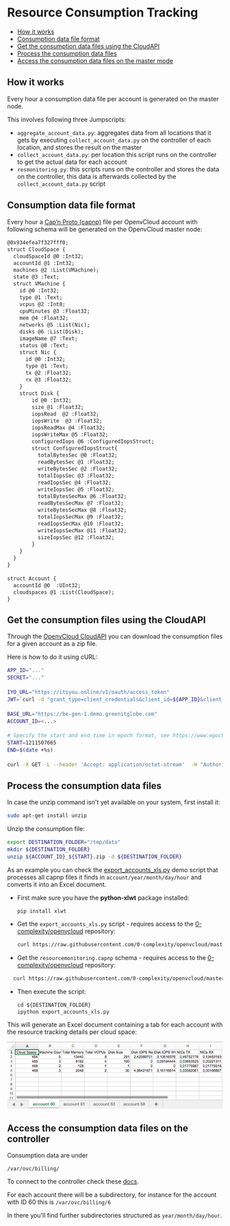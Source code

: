 # Resource Consumption Tracking

- [How it works](#jumpscripts)
- [Consumption data file format](#capnp)
- [Get the consumption data files using the CloudAPI](#curl)
- [Process the consumption data files](#process-files)
- [Access the consumption data files on the master mode](#access-files)


<a id="jumpscripts"></a>
## How it works

Every hour a consumption data file per account is generated on the master node.

This involves following three Jumpscripts:
- `aggregate_account_data.py`: aggregates data from all locations that it gets by executing `collect_account_data.py` on the controller of each location, and stores the result on the master
- `collect_account_data.py`: per location this script runs on the controller to get the actual data for each account
- `resmonitoring.py`: this scripts runs on the controller and stores the data on the controller, this data is afterwards collected by the `collect_account_data.py` script


<a id="capnp"></a>
## Consumption data file format

Every hour a [Cap’n Proto (capnp)](https://capnproto.org/) file per OpenvCloud account with following schema will be generated on the OpenvCloud master node:
```
@0x934efea7f327fff0;
struct CloudSpace {
  cloudSpaceId @0 :Int32;
  accountId @1 :Int32;
  machines @2 :List(VMachine);
  state @3 :Text;
  struct VMachine {
    id @0 :Int32;
    type @1 :Text;
    vcpus @2 :Int8;
    cpuMinutes @3 :Float32;
    mem @4 :Float32;
    networks @5 :List(Nic);
    disks @6 :List(Disk);
    imageName @7 :Text;
    status @8 :Text;
    struct Nic {
      id @0 :Int32;
      type @1 :Text;
      tx @2 :Float32;
      rx @3 :Float32;
    }
    struct Disk {
        id @0 :Int32;
        size @1 :Float32;
        iopsRead  @2 :Float32;
        iopsWrite  @3 :Float32;
        iopsReadMax @4 :Float32;
        iopsWriteMax @5 :Float32;
        configuredIops @6 :ConfiguredIopsStruct;
        struct ConfiguredIopsStruct{
          totalBytesSec @0 :Float32;
          readBytesSec @1 :Float32;
          writeBytesSec @2 :Float32;
          totalIopsSec @3 :Float32;
          readIopsSec @4 :Float32;
          writeIopsSec @5 :Float32;
          totalBytesSecMax @6 :Float32;
          readBytesSecMax @7 :Float32;
          writeBytesSecMax @8 :Float32;
          totalIopsSecMax @9 :Float32;
          readIopsSecMax @10 :Float32;
          writeIopsSecMax @11 :Float32;
          sizeIopsSec @12 :Float32;
        }
    }
  }
}

struct Account {
  accountId @0  :UInt32;
  cloudspaces @1 :List(CloudSpace);
}
```


<a id="curl"></a>
## Get the consumption files using the CloudAPI

Through the [OpenvCloud CloudAPI](/docs/API/README.md) you can download the consumption files for a given account as a zip file.

Here is how to do it using cURL:
```bash
APP_ID="..."
SECRET="..."

IYO_URL="https://itsyou.online/v1/oauth/access_token"
JWT=`curl -d "grant_type=client_credentials&client_id=${APP_ID}&client_secret=${SECRET}&response_type=id_token" ${IYO_URL}`

BASE_URL="https://be-gen-1.demo.greenitglobe.com"
ACCOUNT_ID=<...>

# Specify the start and end time in epoch format, see https://www.epochconverter.com/ for a converter
START=1211507665
END=$(date +%s)

curl -X GET -L --header 'Accept: application/octet-stream'  -H "Authorization: bearer $JWT" ${BASE_URL}'/restmachine/cloudapi/accounts/getConsumption?accountId='${ACCOUNT_ID}'&start='${START}'&end='${END} -o "${ACCOUNT_ID}_${START}.zip"
```

<a id="process-files"></a>
## Process the consumption data files

In case the unzip command isn't yet available on your system, first install it:
```bash
sudo apt-get install unzip
```

Unzip the consumption file:
```bash
export DESTINATION_FOLDER="/tmp/data"
mkdir ${DESTINATION_FOLDER}
unzip ${ACCOUNT_ID}_${START}.zip -d ${DESTINATION_FOLDER}
```

As an example you can check the [export_accounts_xls.py](export_accounts_xls.py) demo script that processes all capnp files it finds in `account/year/month/day/hour` and converts it into an Excel document.


- First make sure you have the **python-xlwt** package installed:
  ```shell
  pip install xlwt
  ```  

- Get the `export_accounts_xls.py` script - requires access to the [0-complexity/openvcloud](https://github.com/0-complexity/openvcloud) repository:
  ```bash
  curl https://raw.githubusercontent.com/0-complexity/openvcloud/master/docs/Monitoring/ResourceTracking/export_accounts_xls.py?$RANDOM > ${DESTINATION_FOLDER}/export_accounts_xls.py
  ```

- Get the `resourcemonitoring.capnp` schema - requires access to the [0-complexity/openvcloud](https://github.com/0-complexity/openvcloud) repository:
```bash
  curl https://raw.githubusercontent.com/0-complexity/openvcloud/master/libs/CloudscalerLibcloud/CloudscalerLibcloud/schemas/resourcemonitoring.capnp?$RANDOM > ${DESTINATION_FOLDER}/resourcemonitoring.capnp
```

- Then execute the script:
  ```shell
  cd ${DESTINATION_FOLDER}
  ipython export_accounts_xls.py
  ```

This will generate an Excel document containing a tab for each account with the resource tracking details per cloud space:

![](xls.png)


<a id="access-files"></a>
## Access the consumption data files on the controller

Consumption data are under
```
/var/ovc/billing/
```
To connect to the controller check these [docs](../../Sysadmin/Connect/connect.md).

For each account there will be a subdirectory, for instance for the account with ID 60 this is `/var/ovc/billing/6`

In there you'll find further subdirectories structured as `year/month/day/hour`.
